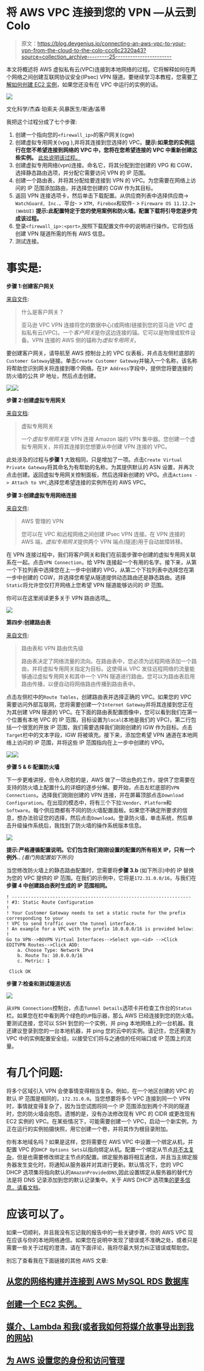 # 将 AWS VPC 连接到您的 VPN —从云到 Colo

> 原文：<https://blog.devgenius.io/connecting-an-aws-vpc-to-your-vpn-from-the-cloud-to-the-colo-ccc6c2320a43?source=collection_archive---------25----------------------->

本文将概述将 AWS 虚拟私有云(VPC)连接到本地网络的过程。它将解释如何在两个网络之间创建互联网协议安全(IPsec) VPN 隧道。要继续学习本教程，您需要[了解如何创建 EC2 实例](https://medium.com/@nZenitram/spinning-up-an-ec2-instance-ef7e81044dc4)，如果您还没有在 VPC 中运行的实例的话。

![](img/a87d7414e81701796f6c74f75305fa73.png)

文化科学/杰森·珀索夫·风暴医生/斯通/盖蒂

我把这个过程分成了七个步骤:

1.  创建一个指向您的`<firewall_ip>`的客户网关(cgw)
2.  创建虚拟专用网关(vpg ),并将其连接到您选择的 VPC。**提示:如果您的实例运行在您不希望连接到网络的 VPC 中，您将在您希望连接的 VPC 中重新创建这些实例。** [此处说明该过程。](https://aws.amazon.com/premiumsupport/knowledge-center/move-ec2-instance/)
3.  创建虚拟专用网络(vpn)连接。命名它，将其分配到您创建的 VPG 和 CGW，选择静态路由选项，并分配它需要访问 VPN 的 IP 范围。
4.  创建一个路由表，并将其分配给要连接到 VPN 的 VPC。为您需要在网络上访问的 IP 范围添加路由，并选择您创建的 CGW 作为其目标。
5.  返回 VPN 连接选项卡，然后单击下载配置。从供应商列表中选择供应商-> `WatchGuard, Inc.`、平台- > `XTM, Firebox`和软件- > `Fireware OS 11.12.2+ (WebUI)` **提示:此配置特定于您的使用案例和防火墙。配置下载将引导您逐步完成该过程。**
6.  登录`<firewall_ip>:<port>`,按照下载配置文件中的说明进行操作。它将包括创建 VPN 隧道所需的所有 AWS 信息。
7.  测试连接。

# 事实是:

**步骤 1:创建客户网关**

[来自文件](https://docs.aws.amazon.com/AmazonVPC/latest/NetworkAdminGuide/Introduction.html):

> 什么是客户网关？
> 
> 亚马逊 VPC VPN 连接将您的数据中心(或网络)链接到您的亚马逊 VPC 虚拟私有云(VPC)。一个*客户网关*是你这边连接的锚。它可以是物理或软件设备。VPN 连接的 AWS 侧的锚称为*虚拟专用网关*。

要创建客户网关，请导航至 AWS 控制台上的 VPC 仪表板，并点击左侧栏底部的`Customer Gateway`链接。单击`Create Customer Gateway`并输入一个名称，该名称将帮助您识别网关将连接到哪个网络。在`IP Address`字段中，提供您将要连接的防火墙的公共 IP 地址，然后点击创建。

![](img/362b937a50d5ef796940bb5a892fa661.png)![](img/a6ffa6d60a008c0030b315b26276b8a2.png)

**步骤 2:创建虚拟专用网关**

[来自文档](https://docs.aws.amazon.com/AmazonVPC/latest/UserGuide/VPC_VPN.html):

> 虚拟专用网关
> 
> 一个*虚拟专用网关*是 VPN 连接 Amazon 端的 VPN 集中器。您创建一个虚拟专用网关，并将其连接到您想要从中创建 VPN 连接的 VPC。

此处涉及的过程与**步骤 1** 大致相同，只是增加了一项。点击`Create Virtual Private Gateway`将其命名为有帮助的名称，为其提供默认的 ASN 设置，并再次点击创建。返回虚拟专用网关控制面板，然后选择新创建的 VPG。点击`Actions -> Attach to VPC`,选择您希望连接的实例所在的 AWS VPC。

**步骤 3:创建虚拟专用网络连接**

[来自文件](https://docs.aws.amazon.com/AmazonVPC/latest/UserGuide/vpn-connections.html):

> AWS 管理的 VPN
> 
> 您可以在 VPC 和远程网络之间创建 IPsec VPN 连接。在 VPN 连接的 AWS 端，*虚拟专用网关*提供两个 VPN 端点(隧道)用于自动故障转移。

在 VPN 连接过程中，我们将客户网关和我们在前面步骤中创建的虚拟专用网关联系在一起。点击`VPN Connection`，给 VPN 连接起一个有用的名字。接下来，从第一个下拉列表中选择您在上一步中创建的 VPG，从第二个下拉列表中选择您在第一步中创建的 CGW，并选择您希望从隧道提供动态路由还是静态路由。选择`Static`将允许您仅打开网络上您希望 VPN 隧道能够访问的 IP 范围。

你可以在这里阅读更多关于 VPN 路由选项[。](https://docs.aws.amazon.com/AmazonVPC/latest/UserGuide/VPC_VPN.html#VPNRoutingTypes)

![](img/b7a126c19d133b83db81cf73ae73d634.png)

**第四步:创建路由表**

[来自文件](https://docs.aws.amazon.com/AmazonVPC/latest/UserGuide/VPC_VPN.html#VPNRoutingTypes):

> 路由表和 VPN 路由优先级
> 
> 路由表决定了网络流量的流向。在路由表中，您必须为远程网络添加一个路由，并将虚拟专用网关指定为目标。这使得从 VPC 发往远程网络的流量能够通过虚拟专用网关和其中一个 VPN 隧道进行路由。您可以为路由表启用路由传播，以便自动将网络路由传播到路由表中。

点击左侧栏中的`Route Tables`，创建路由表并选择正确的 VPC。如果您的 VPC 需要访问外部互联网，您将需要创建一个`Internet Gateway`并将其连接到您正在为其创建 VPN 隧道的 VPC。在下面的路由表配置图像中，您可以看到我们在第一个位置有本地 VPC 的 IP 范围，目标设置为`local`(本地是我们的 VPC)，第二行包括一个很宽的开放 IP 范围，我们需要选择我们刚刚创建的 IGW 作为目标。点击`Target`栏中的文本字段，IGW 将被填充。接下来，添加您希望 VPN 通道在本地网络上访问的 IP 范围，并将这些 IP 范围指向在上一步中创建的 VPG。

![](img/04ef7e310682324756dfee97b07ebca7.png)![](img/b2da0eb234148a2842d3826a64c1fc06.png)

**步骤 5 & 6:配置防火墙**

下一步更难讲授，但令人欣慰的是，AWS 做了一项出色的工作，提供了您需要在支持的防火墙上配置什么的详细的逐步分解。要开始，点击左栏底部的`VPN Connections`。选择我们刚刚创建的 VPN 连接，并在屏幕顶部点击`Download Configuration`。在出现的模态中，将有三个下拉:`Vendor`、`Platform`和`Software`。每个供应商都有不同的防火墙配置面板。如果您不确定所要求的信息，想办法验证您的选择，然后点击`Download`。登录防火墙，单击系统，然后单击升级操作系统后，我找到了防火墙的操作系统版本信息。

![](img/949d22b1f619c5ddd78f1a884c91a640.png)

**提示:严格遵循配置说明。它们包含我们刚刚设置的配置的所有相关 IP，只有一个例外..** *(看门狗配置如下所示)*

当您修改防火墙上的静态路由配置时，您需要将**步骤 3.b** (如下所示)中的 IP 替换为您的 VPC 提供的 IP 范围。在我们的示例中，它将是`172.31.0.0/16`，与我们在**步骤 4 中创建路由表时生成的 IP 范围相同。**

```
! ------------------------------------------------------------------
! #3: Static Route Configuration
!
! Your Customer Gateway needs to set a static route for the prefix corresponding to your
! VPC to send traffic over the tunnel interface.
! An example for a VPC with the prefix 10.0.0.0/16 is provided below:
!
Go to VPN-->BOVPN Virtual Interfaces-->Select vpn-<id> -->Click EDITVPN Routes-->Click ADD:
    a. Choose Type: Network IPv4
    b. Route To: 10.0.0.0/16
    c. Metric: 1

 Click OK
```

**步骤 7:检查和测试隧道状态**

![](img/fd5d925b4c2937e7eb42181a7d770ae9.png)

从`VPN Connections`控制台，点击`Tunnel Details`选项卡并检查工作台的`Status`栏。如果您在栏中看到两个绿色的`UP`指示器，那么 AWS 已经连接到您的防火墙。要测试连接，您可以 SSH 到您的一个实例，并 ping 本地网络上的一台机器。我还建议登录到您的一台本地机器，并 ping 您的云中的实例。请记住，您还需要为 VPC 中的实例配置安全组，以接受它们将与之通信的任何端口或 IP 范围上的流量。

# 有几个问题:

将多个区域引入 VPN 会使事情变得相当复杂。例如，在一个地区创建的 VPC 的默认 IP 范围是相同的，`172.31.0.0`。当您想要将多个 VPC 连接到同一个 VPN 时，事情就变得复杂了，因为当您试图将同一个 IP 范围添加到两个不同的隧道时，您的防火墙会抱怨。遗憾的是，没有办法修改现有 VPC 的 CIDR 或更改现有 EC2 实例的 VPC。在某些情况下，可能需要创建一个 VPC，启动一个新实例，为正在运行的实例拍摄快照，用它创建一个卷，并将其作为根目录附加。

你有本地域名吗？如果是这样，您将需要在 AWS VPC 中设置一个绑定从机，并配置 VPC 的`DHCP Options Sets`以指向绑定从机。配置一个绑定从节点[并不太复杂](http://www.microhowto.info/howto/configure_bind_as_a_slave_dns_server.html)，但是也需要修改绑定主节点的配置。绑定服务器将相互通信，并且当主绑定服务器发生变化时，将通知从服务器并对其进行更新。默认情况下，您的 VPC DHCP 选项集将指向默认的`AmazonProvidedDNS`,因此设置绑定从服务器的替代方法是将 DNS 记录添加到您的默认记录集中。关于 AWS DHCP 选项集[的更多信息，请看文档](https://docs.aws.amazon.com/AmazonVPC/latest/UserGuide/VPC_DHCP_Options.html)。

# 应该可以了。

如果一切顺利，并且我没有忘记我的报告中的一些关键步骤，你的 AWS VPC 现在应该与你的本地网络通信。如果您在说明中发现了错误或不准确之处，或者只是需要一些关于过程的澄清，请在下面评论，我将尽最大努力纠正错误或帮助您。

别忘了查看我在下面链接的其他 AWS 文章:

## [从您的网络构建并连接到 AWS MySQL RDS 数据库](https://medium.com/@nZenitram/build-and-connect-to-an-aws-mysql-rds-database-from-your-network-7ecade580b90)

## [创建一个 EC2 实例。](https://medium.com/@nZenitram/spinning-up-an-ec2-instance-ef7e81044dc4)

## [媒介、Lambda 和我(或者我如何将媒介故事导出到我的网站)](https://medium.com/@nZenitram/medium-lambda-and-me-or-how-i-export-medium-stories-to-my-website-148b599ad271)

## [为 AWS 设置您的身份和访问管理](https://medium.com/@nZenitram/setting-up-your-identity-and-access-management-for-aws-6245e4ccf6c1)
